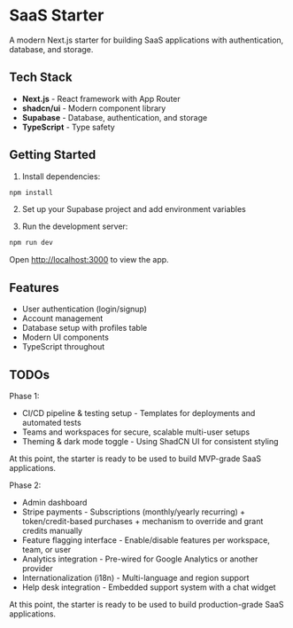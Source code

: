 # SaaS Starter

A modern Next.js starter for building SaaS applications with authentication, database, and storage.

## Tech Stack

- **Next.js** - React framework with App Router
- **shadcn/ui** - Modern component library
- **Supabase** - Database, authentication, and storage
- **TypeScript** - Type safety

## Getting Started

1. Install dependencies:

```bash
npm install
```

2. Set up your Supabase project and add environment variables

3. Run the development server:

```bash
npm run dev
```

Open [http://localhost:3000](http://localhost:3000) to view the app.

## Features

- User authentication (login/signup)
- Account management
- Database setup with profiles table
- Modern UI components
- TypeScript throughout

## TODOs

Phase 1:

- CI/CD pipeline & testing setup - Templates for deployments and automated tests
- Teams and workspaces for secure, scalable multi-user setups
- Theming & dark mode toggle - Using ShadCN UI for consistent styling

At this point, the starter is ready to be used to build MVP-grade SaaS applications.

Phase 2:

- Admin dashboard
- Stripe payments - Subscriptions (monthly/yearly recurring) + token/credit-based purchases + mechanism to override and grant credits manually
- Feature flagging interface - Enable/disable features per workspace, team, or user
- Analytics integration - Pre-wired for Google Analytics or another provider
- Internationalization (i18n) - Multi-language and region support
- Help desk integration - Embedded support system with a chat widget

At this point, the starter is ready to be used to build production-grade SaaS applications.
